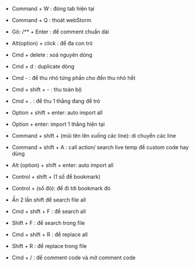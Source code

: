 - Command + W : đóng tab hiện tại
- Command + Q : thoát webStorm
- Gõ: /** + Enter : để comment chuẩn dài
- Alt(option) + click : để đa con trỏ
- Cmd + delete : xoá nguyên dòng
- Cmd + d : duplicate dòng
- Cmd - : để thu nhỏ từng phần cho đến thu nhỏ hết
- Cmd + shift + - : thu toàn bộ
- Cmd + . : để thu 1 thằng đang để trỏ
- Option + shift + enter: auto import all
- Option + enter: import 1 thằng hiện tại

- Command + shift + (mũi tên lên xuống các line): di chuyển các line
- Command + shift + A : call action/ search live temp để custom code hay dùng

- Alt (option) + shift + enter: auto import all

- Control + shift + (1 số để bookmark)
- Control + (số đó): để đi tới bookmark đó

- Ấn 2 lần shift để search file all
- Cmd + shift + F : để search all
- Shift + F : để search trong file
- Cmd + shift + R : để replace all
- Shift + R : để replace trong file
- Cmd + / : để comment code và mở comment code
